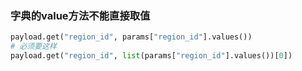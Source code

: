 ### 字典的value方法不能直接取值
```py
payload.get("region_id", params["region_id"].values())
# 必须要这样
payload.get("region_id", list(params["region_id"].values())[0])
```
